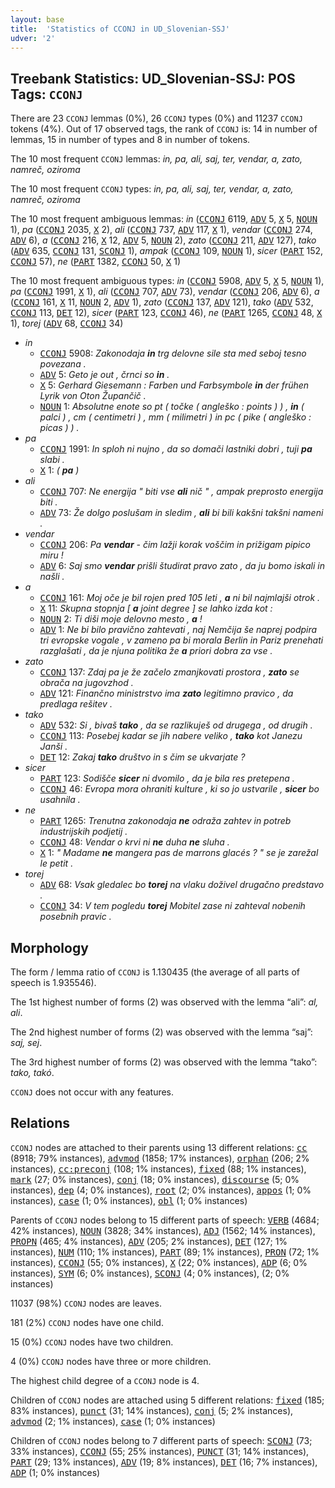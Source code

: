 ```yaml
---
layout: base
title:  'Statistics of CCONJ in UD_Slovenian-SSJ'
udver: '2'
---
```


## Treebank Statistics: UD_Slovenian-SSJ: POS Tags: `CCONJ`

There are 23 `CCONJ` lemmas (0%), 26 `CCONJ` types (0%) and 11237 `CCONJ` tokens (4%).
Out of 17 observed tags, the rank of `CCONJ` is: 14 in number of lemmas, 15 in number of types and 8 in number of tokens.

The 10 most frequent `CCONJ` lemmas: <em>in, pa, ali, saj, ter, vendar, a, zato, namreč, oziroma</em>

The 10 most frequent `CCONJ` types:  <em>in, pa, ali, saj, ter, vendar, a, zato, namreč, oziroma</em>

The 10 most frequent ambiguous lemmas: <em>in</em> (<tt><a href="sl_ssj-pos-CCONJ.html">CCONJ</a></tt> 6119, <tt><a href="sl_ssj-pos-ADV.html">ADV</a></tt> 5, <tt><a href="sl_ssj-pos-X.html">X</a></tt> 5, <tt><a href="sl_ssj-pos-NOUN.html">NOUN</a></tt> 1), <em>pa</em> (<tt><a href="sl_ssj-pos-CCONJ.html">CCONJ</a></tt> 2035, <tt><a href="sl_ssj-pos-X.html">X</a></tt> 2), <em>ali</em> (<tt><a href="sl_ssj-pos-CCONJ.html">CCONJ</a></tt> 737, <tt><a href="sl_ssj-pos-ADV.html">ADV</a></tt> 117, <tt><a href="sl_ssj-pos-X.html">X</a></tt> 1), <em>vendar</em> (<tt><a href="sl_ssj-pos-CCONJ.html">CCONJ</a></tt> 274, <tt><a href="sl_ssj-pos-ADV.html">ADV</a></tt> 6), <em>a</em> (<tt><a href="sl_ssj-pos-CCONJ.html">CCONJ</a></tt> 216, <tt><a href="sl_ssj-pos-X.html">X</a></tt> 12, <tt><a href="sl_ssj-pos-ADV.html">ADV</a></tt> 5, <tt><a href="sl_ssj-pos-NOUN.html">NOUN</a></tt> 2), <em>zato</em> (<tt><a href="sl_ssj-pos-CCONJ.html">CCONJ</a></tt> 211, <tt><a href="sl_ssj-pos-ADV.html">ADV</a></tt> 127), <em>tako</em> (<tt><a href="sl_ssj-pos-ADV.html">ADV</a></tt> 635, <tt><a href="sl_ssj-pos-CCONJ.html">CCONJ</a></tt> 131, <tt><a href="sl_ssj-pos-SCONJ.html">SCONJ</a></tt> 1), <em>ampak</em> (<tt><a href="sl_ssj-pos-CCONJ.html">CCONJ</a></tt> 109, <tt><a href="sl_ssj-pos-NOUN.html">NOUN</a></tt> 1), <em>sicer</em> (<tt><a href="sl_ssj-pos-PART.html">PART</a></tt> 152, <tt><a href="sl_ssj-pos-CCONJ.html">CCONJ</a></tt> 57), <em>ne</em> (<tt><a href="sl_ssj-pos-PART.html">PART</a></tt> 1382, <tt><a href="sl_ssj-pos-CCONJ.html">CCONJ</a></tt> 50, <tt><a href="sl_ssj-pos-X.html">X</a></tt> 1)

The 10 most frequent ambiguous types:  <em>in</em> (<tt><a href="sl_ssj-pos-CCONJ.html">CCONJ</a></tt> 5908, <tt><a href="sl_ssj-pos-ADV.html">ADV</a></tt> 5, <tt><a href="sl_ssj-pos-X.html">X</a></tt> 5, <tt><a href="sl_ssj-pos-NOUN.html">NOUN</a></tt> 1), <em>pa</em> (<tt><a href="sl_ssj-pos-CCONJ.html">CCONJ</a></tt> 1991, <tt><a href="sl_ssj-pos-X.html">X</a></tt> 1), <em>ali</em> (<tt><a href="sl_ssj-pos-CCONJ.html">CCONJ</a></tt> 707, <tt><a href="sl_ssj-pos-ADV.html">ADV</a></tt> 73), <em>vendar</em> (<tt><a href="sl_ssj-pos-CCONJ.html">CCONJ</a></tt> 206, <tt><a href="sl_ssj-pos-ADV.html">ADV</a></tt> 6), <em>a</em> (<tt><a href="sl_ssj-pos-CCONJ.html">CCONJ</a></tt> 161, <tt><a href="sl_ssj-pos-X.html">X</a></tt> 11, <tt><a href="sl_ssj-pos-NOUN.html">NOUN</a></tt> 2, <tt><a href="sl_ssj-pos-ADV.html">ADV</a></tt> 1), <em>zato</em> (<tt><a href="sl_ssj-pos-CCONJ.html">CCONJ</a></tt> 137, <tt><a href="sl_ssj-pos-ADV.html">ADV</a></tt> 121), <em>tako</em> (<tt><a href="sl_ssj-pos-ADV.html">ADV</a></tt> 532, <tt><a href="sl_ssj-pos-CCONJ.html">CCONJ</a></tt> 113, <tt><a href="sl_ssj-pos-DET.html">DET</a></tt> 12), <em>sicer</em> (<tt><a href="sl_ssj-pos-PART.html">PART</a></tt> 123, <tt><a href="sl_ssj-pos-CCONJ.html">CCONJ</a></tt> 46), <em>ne</em> (<tt><a href="sl_ssj-pos-PART.html">PART</a></tt> 1265, <tt><a href="sl_ssj-pos-CCONJ.html">CCONJ</a></tt> 48, <tt><a href="sl_ssj-pos-X.html">X</a></tt> 1), <em>torej</em> (<tt><a href="sl_ssj-pos-ADV.html">ADV</a></tt> 68, <tt><a href="sl_ssj-pos-CCONJ.html">CCONJ</a></tt> 34)


* <em>in</em>
  * <tt><a href="sl_ssj-pos-CCONJ.html">CCONJ</a></tt> 5908: <em>Zakonodaja <b>in</b> trg delovne sile sta med seboj tesno povezana .</em>
  * <tt><a href="sl_ssj-pos-ADV.html">ADV</a></tt> 5: <em>Geto je out , črnci so <b>in</b> .</em>
  * <tt><a href="sl_ssj-pos-X.html">X</a></tt> 5: <em>Gerhard Giesemann : Farben und Farbsymbole <b>in</b> der frühen Lyrik von Oton Župančič .</em>
  * <tt><a href="sl_ssj-pos-NOUN.html">NOUN</a></tt> 1: <em>Absolutne enote so pt ( točke ( angleško : points ) ) , <b>in</b> ( palci ) , cm ( centimetri ) , mm ( milimetri ) in pc ( pike ( angleško : picas ) ) .</em>
* <em>pa</em>
  * <tt><a href="sl_ssj-pos-CCONJ.html">CCONJ</a></tt> 1991: <em>In sploh ni nujno , da so domači lastniki dobri , tuji <b>pa</b> slabi .</em>
  * <tt><a href="sl_ssj-pos-X.html">X</a></tt> 1: <em>( <b>pa</b> )</em>
* <em>ali</em>
  * <tt><a href="sl_ssj-pos-CCONJ.html">CCONJ</a></tt> 707: <em>Ne energija " biti vse <b>ali</b> nič " , ampak preprosto energija biti .</em>
  * <tt><a href="sl_ssj-pos-ADV.html">ADV</a></tt> 73: <em>Že dolgo poslušam in sledim , <b>ali</b> bi bili kakšni takšni nameni .</em>
* <em>vendar</em>
  * <tt><a href="sl_ssj-pos-CCONJ.html">CCONJ</a></tt> 206: <em>Pa <b>vendar</b> - čim lažji korak voščim in prižigam pipico miru !</em>
  * <tt><a href="sl_ssj-pos-ADV.html">ADV</a></tt> 6: <em>Saj smo <b>vendar</b> prišli študirat pravo zato , da ju bomo iskali in našli .</em>
* <em>a</em>
  * <tt><a href="sl_ssj-pos-CCONJ.html">CCONJ</a></tt> 161: <em>Moj oče je bil rojen pred 105 leti , <b>a</b> ni bil najmlajši otrok .</em>
  * <tt><a href="sl_ssj-pos-X.html">X</a></tt> 11: <em>Skupna stopnja [ <b>a</b> joint degree ] se lahko izda kot :</em>
  * <tt><a href="sl_ssj-pos-NOUN.html">NOUN</a></tt> 2: <em>Ti diši moje delovno mesto , <b>a</b> !</em>
  * <tt><a href="sl_ssj-pos-ADV.html">ADV</a></tt> 1: <em>Ne bi bilo pravično zahtevati , naj Nemčija še naprej podpira tri evropske vogale , v zameno pa bi morala Berlin in Pariz prenehati razglašati , da je njuna politika že <b>a</b> priori dobra za vse .</em>
* <em>zato</em>
  * <tt><a href="sl_ssj-pos-CCONJ.html">CCONJ</a></tt> 137: <em>Zdaj pa je že začelo zmanjkovati prostora , <b>zato</b> se obrača na jugovzhod .</em>
  * <tt><a href="sl_ssj-pos-ADV.html">ADV</a></tt> 121: <em>Finančno ministrstvo ima <b>zato</b> legitimno pravico , da predlaga rešitev .</em>
* <em>tako</em>
  * <tt><a href="sl_ssj-pos-ADV.html">ADV</a></tt> 532: <em>Si , bivaš <b>tako</b> , da se razlikuješ od drugega , od drugih .</em>
  * <tt><a href="sl_ssj-pos-CCONJ.html">CCONJ</a></tt> 113: <em>Posebej kadar se jih nabere veliko , <b>tako</b> kot Janezu Janši .</em>
  * <tt><a href="sl_ssj-pos-DET.html">DET</a></tt> 12: <em>Zakaj <b>tako</b> društvo in s čim se ukvarjate ?</em>
* <em>sicer</em>
  * <tt><a href="sl_ssj-pos-PART.html">PART</a></tt> 123: <em>Sodišče <b>sicer</b> ni dvomilo , da je bila res pretepena .</em>
  * <tt><a href="sl_ssj-pos-CCONJ.html">CCONJ</a></tt> 46: <em>Evropa mora ohraniti kulture , ki so jo ustvarile , <b>sicer</b> bo usahnila .</em>
* <em>ne</em>
  * <tt><a href="sl_ssj-pos-PART.html">PART</a></tt> 1265: <em>Trenutna zakonodaja <b>ne</b> odraža zahtev in potreb industrijskih podjetij .</em>
  * <tt><a href="sl_ssj-pos-CCONJ.html">CCONJ</a></tt> 48: <em>Vendar o krvi ni <b>ne</b> duha <b>ne</b> sluha .</em>
  * <tt><a href="sl_ssj-pos-X.html">X</a></tt> 1: <em>" Madame <b>ne</b> mangera pas de marrons glacés ? " se je zarežal le petit .</em>
* <em>torej</em>
  * <tt><a href="sl_ssj-pos-ADV.html">ADV</a></tt> 68: <em>Vsak gledalec bo <b>torej</b> na vlaku doživel drugačno predstavo .</em>
  * <tt><a href="sl_ssj-pos-CCONJ.html">CCONJ</a></tt> 34: <em>V tem pogledu <b>torej</b> Mobitel zase ni zahteval nobenih posebnih pravic .</em>

## Morphology

The form / lemma ratio of `CCONJ` is 1.130435 (the average of all parts of speech is 1.935546).

The 1st highest number of forms (2) was observed with the lemma “ali”: <em>al, ali</em>.

The 2nd highest number of forms (2) was observed with the lemma “saj”: <em>saj, sej</em>.

The 3rd highest number of forms (2) was observed with the lemma “tako”: <em>tako, takó</em>.

`CCONJ` does not occur with any features.


## Relations

`CCONJ` nodes are attached to their parents using 13 different relations: <tt><a href="sl_ssj-dep-cc.html">cc</a></tt> (8918; 79% instances), <tt><a href="sl_ssj-dep-advmod.html">advmod</a></tt> (1858; 17% instances), <tt><a href="sl_ssj-dep-orphan.html">orphan</a></tt> (206; 2% instances), <tt><a href="sl_ssj-dep-cc-preconj.html">cc:preconj</a></tt> (108; 1% instances), <tt><a href="sl_ssj-dep-fixed.html">fixed</a></tt> (88; 1% instances), <tt><a href="sl_ssj-dep-mark.html">mark</a></tt> (27; 0% instances), <tt><a href="sl_ssj-dep-conj.html">conj</a></tt> (18; 0% instances), <tt><a href="sl_ssj-dep-discourse.html">discourse</a></tt> (5; 0% instances), <tt><a href="sl_ssj-dep-dep.html">dep</a></tt> (4; 0% instances), <tt><a href="sl_ssj-dep-root.html">root</a></tt> (2; 0% instances), <tt><a href="sl_ssj-dep-appos.html">appos</a></tt> (1; 0% instances), <tt><a href="sl_ssj-dep-case.html">case</a></tt> (1; 0% instances), <tt><a href="sl_ssj-dep-obl.html">obl</a></tt> (1; 0% instances)

Parents of `CCONJ` nodes belong to 15 different parts of speech: <tt><a href="sl_ssj-pos-VERB.html">VERB</a></tt> (4684; 42% instances), <tt><a href="sl_ssj-pos-NOUN.html">NOUN</a></tt> (3828; 34% instances), <tt><a href="sl_ssj-pos-ADJ.html">ADJ</a></tt> (1562; 14% instances), <tt><a href="sl_ssj-pos-PROPN.html">PROPN</a></tt> (465; 4% instances), <tt><a href="sl_ssj-pos-ADV.html">ADV</a></tt> (205; 2% instances), <tt><a href="sl_ssj-pos-DET.html">DET</a></tt> (127; 1% instances), <tt><a href="sl_ssj-pos-NUM.html">NUM</a></tt> (110; 1% instances), <tt><a href="sl_ssj-pos-PART.html">PART</a></tt> (89; 1% instances), <tt><a href="sl_ssj-pos-PRON.html">PRON</a></tt> (72; 1% instances), <tt><a href="sl_ssj-pos-CCONJ.html">CCONJ</a></tt> (55; 0% instances), <tt><a href="sl_ssj-pos-X.html">X</a></tt> (22; 0% instances), <tt><a href="sl_ssj-pos-ADP.html">ADP</a></tt> (6; 0% instances), <tt><a href="sl_ssj-pos-SYM.html">SYM</a></tt> (6; 0% instances), <tt><a href="sl_ssj-pos-SCONJ.html">SCONJ</a></tt> (4; 0% instances),  (2; 0% instances)

11037 (98%) `CCONJ` nodes are leaves.

181 (2%) `CCONJ` nodes have one child.

15 (0%) `CCONJ` nodes have two children.

4 (0%) `CCONJ` nodes have three or more children.

The highest child degree of a `CCONJ` node is 4.

Children of `CCONJ` nodes are attached using 5 different relations: <tt><a href="sl_ssj-dep-fixed.html">fixed</a></tt> (185; 83% instances), <tt><a href="sl_ssj-dep-punct.html">punct</a></tt> (31; 14% instances), <tt><a href="sl_ssj-dep-conj.html">conj</a></tt> (5; 2% instances), <tt><a href="sl_ssj-dep-advmod.html">advmod</a></tt> (2; 1% instances), <tt><a href="sl_ssj-dep-case.html">case</a></tt> (1; 0% instances)

Children of `CCONJ` nodes belong to 7 different parts of speech: <tt><a href="sl_ssj-pos-SCONJ.html">SCONJ</a></tt> (73; 33% instances), <tt><a href="sl_ssj-pos-CCONJ.html">CCONJ</a></tt> (55; 25% instances), <tt><a href="sl_ssj-pos-PUNCT.html">PUNCT</a></tt> (31; 14% instances), <tt><a href="sl_ssj-pos-PART.html">PART</a></tt> (29; 13% instances), <tt><a href="sl_ssj-pos-ADV.html">ADV</a></tt> (19; 8% instances), <tt><a href="sl_ssj-pos-DET.html">DET</a></tt> (16; 7% instances), <tt><a href="sl_ssj-pos-ADP.html">ADP</a></tt> (1; 0% instances)

